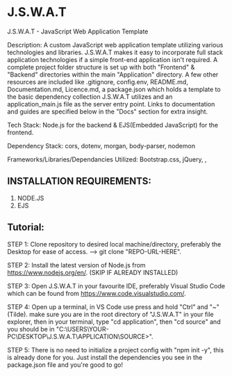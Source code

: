 # J.S.W.A.T
J.S.W.A.T - JavaScript Web Application Template

Description: A custom JavaScript web application template utilizing various technologies and libraries.
J.S.W.A.T makes it easy to incorporate full stack application technologies if a simple front-end application isn't required. 
A complete project folder structure is set up with both "Frontend" & "Backend" directories within the main "Application" directory.
A few other resources are included like .gitignore, config.env, README.md, Documentation.md, Licence.md, a package.json which holds a template to the basic dependency collection J.S.W.A.T utilizes and an application_main.js file as the server entry point. Links to documentation and guides are specified below in the "Docs" section for extra insight.

Tech Stack: Node.js for the backend & EJS(Embedded JavaScript) for the frontend. 

Dependency Stack: cors, dotenv, morgan, body-parser, nodemon

Frameworks/Libraries/Dependancies Utilized: Bootstrap.css, jQuery, , 

INSTALLATION REQUIREMENTS:
---------------------------

1. NODE.JS
2. EJS

Tutorial:
----------
STEP 1: Clone repository to desired local machine/directory, preferably the Desktop for ease of access.     -->     git clone "REPO-URL-HERE".

STEP 2: Install the latest version of Node.js from https://www.nodejs.org/en/. (SKIP IF ALREADY INSTALLED)

STEP 3: Open J.S.W.A.T in your favourite IDE, preferably Visual  Studio Code which can be found from https://www.code.visualstudio.com/.

STEP 4: Open up a terminal, in VS Code use press and hold "Ctrl" and "~" (Tilde). make sure you are in the root directory of "J.S.W.A.T" in your file explorer, then in your terminal, type "cd application", then "cd source" and you should be in "C:\USERS\YOUR-PC\DESKTOP\J.S.W.A.T\APPLICATION\SOURCE>".

STEP 5: There is no need to initialize a project config with "npm init -y", this is already done for you. Just install the dependencies you see in the package.json file and you're good to go!
